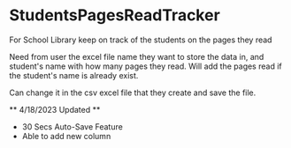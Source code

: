 # StudentsPagesReadTracker
For School Library keep on track of the students on the pages they read

Need from user the excel file name they want to store the data in, and student's name with how many pages they read.
Will add the pages read if the student's name is already exist.

Can change it in the csv excel file that they create and save the file.

** 4/18/2023 Updated **
- 30 Secs Auto-Save Feature
- Able to add new column
